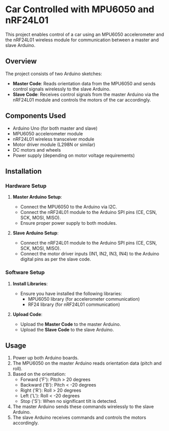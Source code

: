 # Car Controlled with MPU6050 and nRF24L01

This project enables control of a car using an MPU6050 accelerometer and the nRF24L01 wireless module for communication between a master and slave Arduino.

## Overview

The project consists of two Arduino sketches:
- **Master Code**: Reads orientation data from the MPU6050 and sends control signals wirelessly to the slave Arduino.
- **Slave Code**: Receives control signals from the master Arduino via the nRF24L01 module and controls the motors of the car accordingly.

## Components Used

- Arduino Uno (for both master and slave)
- MPU6050 accelerometer module
- nRF24L01 wireless transceiver module
- Motor driver module (L298N or similar)
- DC motors and wheels
- Power supply (depending on motor voltage requirements)

## Installation

### Hardware Setup

1. **Master Arduino Setup**:
   - Connect the MPU6050 to the Arduino via I2C.
   - Connect the nRF24L01 module to the Arduino SPI pins (CE, CSN, SCK, MOSI, MISO).
   - Ensure proper power supply to both modules.

2. **Slave Arduino Setup**:
   - Connect the nRF24L01 module to the Arduino SPI pins (CE, CSN, SCK, MOSI, MISO).
   - Connect the motor driver inputs (IN1, IN2, IN3, IN4) to the Arduino digital pins as per the slave code.

### Software Setup

1. **Install Libraries**:
   - Ensure you have installed the following libraries:
     - MPU6050 library (for accelerometer communication)
     - RF24 library (for nRF24L01 communication)

2. **Upload Code**:
   - Upload the **Master Code** to the master Arduino.
   - Upload the **Slave Code** to the slave Arduino.

## Usage

1. Power up both Arduino boards.
2. The MPU6050 on the master Arduino reads orientation data (pitch and roll).
3. Based on the orientation:
   - Forward ('F'): Pitch > 20 degrees
   - Backward ('B'): Pitch < -20 degrees
   - Right ('R'): Roll > 20 degrees
   - Left ('L'): Roll < -20 degrees
   - Stop ('S'): When no significant tilt is detected.
4. The master Arduino sends these commands wirelessly to the slave Arduino.
5. The slave Arduino receives commands and controls the motors accordingly.
